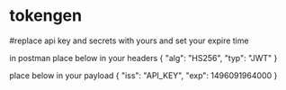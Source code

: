# tokengen
#replace api key and secrets with yours and set your expire time

in postman place below in your headers
{
    "alg": "HS256",
    "typ": "JWT"
}

place below in your payload
{
    "iss": "API_KEY",
    "exp": 1496091964000
}
